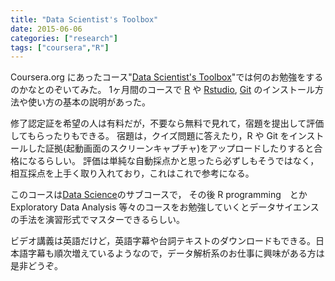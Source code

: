 ```yaml
---
title: "Data Scientist's Toolbox"
date: 2015-06-06
categories: ["research"]
tags: ["coursera","R"]
---
```


Coursera.org にあったコース"[Data Scientist's Toolbox](https://www.coursera.org/course/datascitoolbox)"では何のお勉強をするのかなとのぞいてみた。
1ヶ月間のコースで [R](http://www.r-project.org/) や [Rstudio](http://www.rstudio.com/), [Git](https://git-scm.com/) のインストール方法や使い方の基本の説明があった。
<!--more-->

修了認定証を希望の人は有料だが，不要なら無料で見れて，宿題を提出して評価してもらったりもできる。
宿題は，クイズ問題に答えたり，R や Git をインストールした証拠(起動画面のスクリーンキャプチャ)をアップロードしたりすると合格になるらしい。
評価は単純な自動採点かと思ったら必ずしもそうではなく，相互採点を上手く取り入れており，これはこれで参考になる。

このコースは[Data Science](https://www.coursera.org/specialization/jhudatascience/1?utm_medium=courseDescripTop)のサブコースで，
その後 R programming　とか Exploratory Data Analysis 等々のコースをお勉強していくとデータサイエンスの手法を演習形式でマスターできるらしい。

ビデオ講義は英語だけど，英語字幕や台詞テキストのダウンロードもできる。日本語字幕も順次増えているようなので，データ解析系のお仕事に興味がある方は是非どうぞ。
